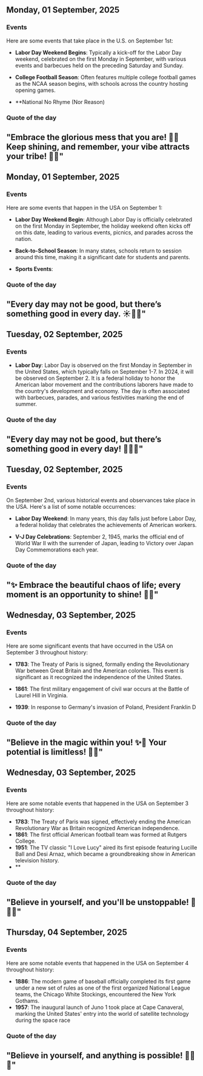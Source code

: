 ## Monday, 01 September, 2025
### Events
Here are some events that take place in the U.S. on September 1st:

- **Labor Day Weekend Begins**: Typically a kick-off for the Labor Day weekend, celebrated on the first Monday in September, with various events and barbecues held on the preceding Saturday and Sunday.
  
- **College Football Season**: Often features multiple college football games as the NCAA season begins, with schools across the country hosting opening games.
  
- **National No Rhyme (Nor Reason)
### Quote of the day
"Embrace the glorious mess that you are! 🌈✨ Keep shining, and remember, your vibe attracts your tribe! 💖🌟"
-----
## Monday, 01 September, 2025
### Events
Here are some events that happen in the USA on September 1:

- **Labor Day Weekend Begin**: Although Labor Day is officially celebrated on the first Monday in September, the holiday weekend often kicks off on this date, leading to various events, picnics, and parades across the nation.
  
- **Back-to-School Season**: In many states, schools return to session around this time, making it a significant date for students and parents.
  
- **Sports Events**:
### Quote of the day
"Every day may not be good, but there’s something good in every day. ☀️💖✨"
-----
## Tuesday, 02 September, 2025
### Events
- **Labor Day**: Labor Day is observed on the first Monday in September in the United States, which typically falls on September 1-7. In 2024, it will be observed on September 2. It is a federal holiday to honor the American labor movement and the contributions laborers have made to the country's development and economy. The day is often associated with barbecues, parades, and various festivities marking the end of summer.
### Quote of the day
"Every day may not be good, but there’s something good in every day! 🌼✨😊"
-----
## Tuesday, 02 September, 2025
### Events
On September 2nd, various historical events and observances take place in the USA. Here's a list of some notable occurrences:

- **Labor Day Weekend**: In many years, this day falls just before Labor Day, a federal holiday that celebrates the achievements of American workers.
  
- **V-J Day Celebrations**: September 2, 1945, marks the official end of World War II with the surrender of Japan, leading to Victory over Japan Day Commemorations each year.


### Quote of the day
"✨ Embrace the beautiful chaos of life; every moment is an opportunity to shine! 🌟😊"
-----
## Wednesday, 03 September, 2025
### Events
Here are some significant events that have occurred in the USA on September 3 throughout history:

- **1783**: The Treaty of Paris is signed, formally ending the Revolutionary War between Great Britain and the American colonies. This event is significant as it recognized the independence of the United States.
  
- **1861**: The first military engagement of civil war occurs at the Battle of Laurel Hill in Virginia.

- **1939**: In response to Germany's invasion of Poland, President Franklin D
### Quote of the day
"Believe in the magic within you! ✨🌟 Your potential is limitless! 🚀💖"
-----
## Wednesday, 03 September, 2025
### Events
Here are some notable events that happened in the USA on September 3 throughout history:

- **1783**: The Treaty of Paris was signed, effectively ending the American Revolutionary War as Britain recognized American independence.
- **1861**: The first official American football team was formed at Rutgers College.
- **1951**: The TV classic "I Love Lucy" aired its first episode featuring Lucille Ball and Desi Arnaz, which became a groundbreaking show in American television history.
- **
### Quote of the day
"Believe in yourself, and you'll be unstoppable! 🌟💪😊"
-----
## Thursday, 04 September, 2025
### Events
Here are some notable events that happened in the USA on September 4 throughout history:

- **1886**: The modern game of baseball officially completed its first game under a new set of rules as one of the first organized National League teams, the Chicago White Stockings, encountered the New York Gothams.
- **1957**: The inaugural launch of Juno 1 took place at Cape Canaveral, marking the United States' entry into the world of satellite technology during the space race
### Quote of the day
"Believe in yourself, and anything is possible! 🌟💪✨"
-----

